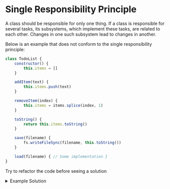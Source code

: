 # Single Responsibility Principle
A class should be responsible for only one thing. If a class is responsible for several tasks, its subsystems, which implement these tasks, are related to each other. Changes in one such subsystem lead to changes in another.

Below is an example that does not conform to the single responsibility principle:
```js
class TodoList {
    constructor() {
        this.items = []
    }

    addItem(text) {
        this.items.push(text)
    }

    removeItem(index) {
        this.items = items.splice(index, 1)
    }

    toString() {
        return this.items.toString()
    }

    save(filename) {
        fs.writeFileSync(filename, this.toString())
    }

    load(filename) { // Some implementation }
}
```

Try to refactor the code before seeing a solution

<details>
<summary>Example Solution</summary>

```js
class TodoList {
	constructor() {
		this.items = [];
	}
	addItem(text) {
		this.items.push(text);
	}
	removeItem(index) {
		this.items = items.splice(index, 1);
	}
	toString() {
		return this.items.toString();
	}
}

class TodoDBManager {
	saveToFile(data, filename) {
		fs.writeFileSync(filename, data.toString());
	}
	loadFromFile(filename) {
		// Some implementation
	}
}
```
</details>
